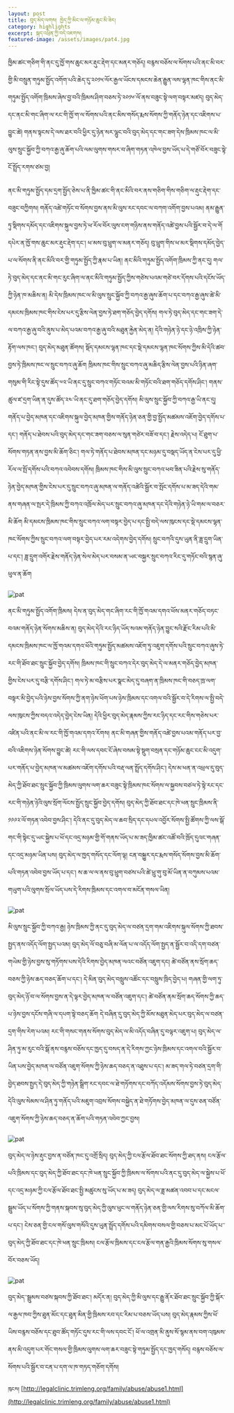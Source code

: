 ```yaml
---
layout: post
title: བུད་མེད་ལགས། ཁྱེད་ཀྱི་མིང་ལ་གཉོམ་ཆུང་མི་ཟེར།
category: highlights
excerpt: སྐད་འཕྲིན་ཀྱི་བདེ་འཇགས།
featured-image: /assets/images/pat4.jpg
---
```

ཁྱིམ་ཚང་གཅིག་གི་ནང་དུ་ཁྱོ་གས་ཆུང་མར་རྡུང་རྡེག་དང་མནར་གཅོད། བརྙས་བཅོས་ལ་སོགས་པའི་ནང་མི་བར་གྱི་མི་བསྲུན་གཏུམ་སྤྱོད་འགོག་པའི་ཆེད་དུ་༢༠༡༥་ལོར་རྒྱལ་ཡོངས་དམངས་ཆེན་རྒྱུན་ལས་ལྷན་ཁང་གིས་ནང་མི་གཏུམ་སྤྱོད་འགོག་ཁྲིམས་ཞེས་བྱ་བའི་ཁྲིམས་ཤིག་བཅས་ཏེ་༢༠༡༦་ལོ་ནས་བཟུང་སྟེ་ལག་བསྟར་མཛད། བུད་མེད་དང་ནང་མི་གང་ཞིག་ལ་རང་གི་ཁྱོ་ག་ལ་སོགས་པའི་ནང་མིས་གསོད་རྨས་སོགས་ཀྱི་གནོད་ཉེན་དང་འཇིགས་པ་བྱུང་ཚེ། གནས་སྟངས་དེ་ལས་ཐར་བའི་ཕྱིར་དུ་ཉེན་སར་ལྷུང་བའི་བུད་མེད་དང་གང་ཟག་དེས་ཁྲིམས་ཁང་ལ་མི་ལུས་སྲུང་སྐྱོབ་ཀྱི་བཀའ་རྒྱ་ཞུ་ཆོག་པའི་ལམ་ལུགས་གསར་བ་ཞིག་གཏན་འཁེལ་བྱས་ཡོད་པ་དེ་གཙོ་བོར་བཟུང་སྟེ་ངོ་སྤྲོད་རགས་ཙམ་བྱ།

ནང་མི་གཏུམ་སྤྱོད་དམ་དྲག་སྤྱོད་ཅེས་པ་ནི་ཁྱིམ་ཚང་གི་ནང་མིའི་བར་ནས་གཅིག་གིས་གཅིག་ལ་རྡུང་རྡེག་དང་བཟུང་བཀྱིགས། གནོད་འཚེ་གཏོང་བ་སོགས་བྱས་ནས་མི་ལུས་རང་དབང་ལ་བཀག་འགོག་བྱས་པའམ། ནམ་རྒྱུན་ཏུ་སྡིགས་དམོད་དང་འཇིགས་སྐུལ་བྱས་ཏེ་ཕ་རོལ་བོར་ལུས་ངག་གཉིས་ནས་གནོད་འཚེ་བྱས་པའི་སྦྱོར་བ་དེ་ལ་གོ དཔེར་ན་ཁྱོ་གས་ཆུང་མར་རྡུང་རྡེག་དང་། ཕ་མས་བུ་ཕྲུག་ལ་མནར་གཅོད། བུ་ཕྲུག་གིས་ཕ་མར་སྡིགས་དམོད་བྱེད་པ་ལ་སོགས་ནི་ནང་མིའི་བར་གྱི་གཏུམ་སྤྱོད་ཀྱི་རྣམ་པ་ཡིན། ནང་མིའི་གཏུམ་སྤྱོད་འགོག་ཁྲིམས་ཀྱི་ནང་དུ། གལ་ཏེ་བུད་མེད་དང་ནང་མི་གང་རུང་ཞིག་ལ་ནང་མིའི་གཏུམ་སྤྱོད་ཀྱིས་གཙེས་པའམ་གཙེ་བར་དོགས་པའི་དངོས་ཡོད་ཀྱི་ཉེན་ཁ་མཆིས་ན། མི་དེས་ཁྲིམས་ཁང་ལ་མི་ལུས་སྲུང་སྐྱོབ་ཀྱི་བཀའ་རྒྱ་ཞུས་ཆོག་པ་དང་བཀའ་རྒྱ་ཞུས་ཚེ་མི་དམངས་ཁྲིམས་ཁང་གིས་ངེས་པར་དུ་རྩིས་ལེན་བྱས་ཏེ་ཐག་གཅོད་བྱེད་དགོས། གལ་ཏེ་བུད་མེད་དང་གང་ཟག་དེ་ལ་བཀའ་རྒྱ་ཞུ་བའི་ནུས་པ་མེད་པའམ་བཀའ་རྒྱ་ཞུ་བའི་མཐུན་རྐྱེན་མེད་ན། དེའི་གཉེན་ཉེ་དང་ཉེ་འཁྲིས་ཀྱི་ཉེན་རྟོག་ལས་ཁང་། བུད་མེད་མཐུན་ཚོགས། སྡོད་དམངས་ལྷན་ཁང་དང་སྡེ་དམངས་ལྷན་ཁང་སོགས་ཀྱིས་མི་དེའི་ཚབ་བྱས་ཏེ་ཁྲིམས་ཁང་ལ་སྲུང་བཀའ་ཞུ་ཆོག ཁྲིམས་ཁང་གིས་སྲུང་བཀའ་ཞུ་མཆིད་རྩིས་ལེན་བྱས་པའི་ཉིན་ཞག་གསུམ་གི་རིང་སྟེ་དུས་ཚོད་༧༢་ཡི་ནང་དུ་སྲུང་བཀའ་གཏོང་བའམ་མི་གཏོང་བའི་ཐག་གཅོད་དགོས་ཤིང་། གནས་ཚུལ་ཛ་དྲག་ཡིན་ན་དུས་ཚོད་༢༤་ཡི་ནང་དུ་ཐག་གཅོད་བྱེད་དགོས། མི་ལུས་སྲུང་སྐྱོབ་ཀྱི་བཀའ་རྒྱ་ཡི་ནང་དུ། གནོད་པ་བྱེད་མཁན་དང་འཇིགས་སྐུལ་བྱེད་མཁན་གྱིས་གནོད་ཉེན་ཅན་གྱི་བྱ་སྤྱོད་མཚམས་འཇོག་བྱེད་དགོས་པ་དང་། གནོད་པ་ཐེབས་པའི་བུད་མེད་དང་གང་ཟག་བཅས་ལ་སུན་གཙེར་བཟོ་བ་དང་། རྗེས་འདེད་པ། ངོ་ཐུག་པ་སོགས་གཏན་ནས་བྱས་མི་ཆོག་ཅིང་། གལ་ཏེ་གནོད་པ་ཐེབས་མཁན་དང་མཉམ་དུ་བསྡད་ཡོད་ན་ངེས་པར་དུ་ཕྱི་རོལ་ལ་སྤོ་དགོས་པའི་བཀའ་འབེབས་དགོས། ཁྲིམས་ཁང་གིས་མི་ལུས་སྲུང་བཀའ་ཕབ་ཟིན་པའི་རྗེས་སུ་གནོད་ཉེན་བྱེད་མཁན་གྱིས་ངེས་པར་དུ་སྲུང་བཀའ་ཞུ་མཁན་ལ་གནོད་འཚེའི་སྦྱོར་བ་སྤོང་དགོས་པ་མ་ཟད་དེའི་གམ་ནས་གཞན་ལ་སྤར་དེ་ཁྲིམས་ཀྱི་བཀའ་འཁྲོལ་མེད་པར་སྲུང་བཀའ་ཞུ་མཁན་དང་དེའི་གཉེན་ཉེ་ཡི་གམ་ལ་བཅར་མི་ཆོག མི་དམངས་ཁྲིམས་ཁང་གིས་སྲུང་བཀའ་ལག་བསྟར་བྱེད་པ་དང་སྤྱི་བདེ་ལས་ཁུངས་དང་སྡེ་དམངས་ལྷན་ཁང་སོགས་ཀྱིས་སྲུང་བཀའ་ལག་བསྟར་བྱེད་པར་རམ་འདེགས་བྱེད་དགོས། སྲུང་བཀའི་དུས་ཡུན་ནི་ཟླ་དྲུག་ཡིན་པ་དང་། ཟླ་དྲུག་འགོར་རྗེས་གནོད་ཉེན་སེལ་མེད་པར་བསམ་ན་ཡང་བསྐྱར་སྲུང་བཀའ་རིང་དུ་གཏོང་བའི་སྙན་ཞུ་ཕུལ་ན་ཆོག

![pat](/assets/images/pat.jpg)

ནང་མི་གཏུམ་སྤྱོད་འགོག་ཁྲིམས། དེས་ན་བུད་མེད་གང་ཞིག་རང་གི་ཁྱོ་གའམ་དགའ་ཕོས་མནར་གཅོད་བཏང་བའམ་གནོད་ཉེན་སོགས་མཆིས་ན། བུད་མེད་དེའི་རང་ཉིད་ཡོད་སའམ་གནོད་ཉེན་བྱུང་སའི་རྫོང་རིམ་པའི་མི་དམངས་ཁྲིམས་ཁང་ལ་ཁྱོ་གའམ་དགའ་ཕོའི་གཏུམ་སྤྱོད་མཚམས་འཇོག་ཏུ་འཇུག་དགོས་པའི་སྲུང་བཀའ་ཞུས་ཏེ་རང་གི་ཐོབ་ཐང་སྲུང་སྐྱོབ་བྱེད་དགོས། ཁྲིམས་ཁང་གི་སྲུང་བཀའ་དེར་བུད་མེད་དེ་ལ་མནར་གཅོད་བྱེད་མཁན་གྱིས་ངེས་པར་དུ་བརྩི་དགོས་ཤིང་། གལ་ཏེ་མ་བརྩིས་པར་སྣང་མེད་དུ་བཞག་ན་ཁྲིམས་ཁང་གི་བཅད་ཁྲ་ལག་བསྟར་མི་བྱེད་པའི་ཉེས་བྱས་སོགས་ཀྱི་ནག་ཉེས་ཕོག་པས་ཉེས་ཁྲིམས་དང་འགལ་བའི་སྦྱོར་བ་དེ་རིགས་ལ་སྤྱི་བདེ་ལས་ཁུངས་ཀྱིས་བདའ་འདེད་བྱེད་ངེས་ཡིན། དེའི་ཕྱིར་བུད་མེད་རྣམས་ཀྱིས་རང་ཉིད་དང་རང་གིས་གཅེས་པར་འཛིན་པའི་ནང་མི་ལ་རང་གི་ཁྱོ་གའམ་དགའ་རོགས། ནང་མི་གཞན་གྱིས་གནོད་འཚེ་བྱས་པའམ་གནོད་པར་བྱ་བའི་འཇིགས་ཉེན་སོགས་བྱུང་ཚེ། རང་གི་ལས་དབང་ངོ་ཞེས་བསམ་སྟེ་སྡུག་བསྲན་དང་གཉོམ་ཆུང་ངང་མི་འདུག་པར་གནོད་པ་བྱེད་མཁན་ལ་མཚམས་འཇོག་དགོས་པའི་བརྡ་ལན་སྤྲོད་དགོས་ཤིང་། དེས་མ་ཕན་ན་འཕྲལ་དུ་བུད་མེད་ཀྱི་ཐོབ་ཐང་སྲུང་སྐྱོབ་ཀྱི་ཁྲིམས་ལུགས་ལག་ཆར་བཟུང་སྟེ་ཁྲིམས་ཁང་སོགས་ལ་སྐྱབས་བཙལ་ཏེ་སྟེ་རང་དང་རང་གི་གཉེན་ཉེའི་ལུས་སྲོག་ལོངས་སྤྱོད་སྲུང་སྐྱོབ་བྱེད་དགོས། བུད་མེད་ཀྱི་ཐོབ་ཐང་དང་ཁེ་ཕན་སྲུང་ཁྲིམས་ནི་༡༩༩༢་ལོ་གཏན་འབེབ་བྱས་ཤིང་། དེའི་ནང་དུ་བུད་མེད་ལ་ཆབ་སྲིད་དང་དཔལ་འབྱོར་སོགས་སྤྱི་ཚོགས་ཀྱི་ལས་སྒོ་གང་གི་སྟེང་དུ་ཡང་སྐྱེས་པ་ཕོ་དང་འདྲ་མཉམ་གྱི་གོ་གནས་ཡོད་པ་མ་ཟད་ཁྱིམ་ཚང་འཚོ་བའི་ཁྲོད་དུའང་གཞན་དང་འདྲ་མཉམ་ཡིན་པས། བུད་མེད་ལ་ཁྱད་གསོད་དང་ལོག་ལྟ། ངན་བསྐྱུར་དང་རྨས་གསོད་སོགས་བྱས་མི་ཆོག་པའི་གཏན་འབེབ་བྱས་ཡོད་པ་དང་། ས་ཆ་ལ་ལ་ནས་བུ་ཕྲུག་བཙས་པའི་ཚེ་ཕྲུ་གུ་བུ་མོ་ཡིན་ན་བཀུམས་པའམ་གཡུག་པའི་ལུགས་སྲོལ་ཡོད་པས་དེ་རིགས་ཁྲིམས་དང་འགལ་བ་མངོན་གསལ་ཡིན།

![pat](/assets/images/pat2.jpg)

མི་ལུས་སྲུང་སྐྱོབ་ཀྱི་བཀའ་རྒྱ། ཉེས་ཁྲིམས་ཀྱི་ནང་དུ་བུད་མེད་ལ་བཙན་དྲག་གམ་འཇིགས་སྐུལ་སོགས་ཀྱི་ཐབས་སྤྱད་ནས་འདོད་ལོག་སྤྱད་པའམ། བུད་མེད་ལོ་བཅུ་བཞི་མ་ལོན་པ་ལ་འདོད་ལོག་སྤྱད་ན་སྦྱོར་བ་འདི་དག་བཙན་གཡེམ་གྱི་ཉེས་བྱས་སུ་གཏོགས་པས་དེའི་རིགས་བྱེད་མཁན་ལའང་བཙོན་འཇུག་དང། ཚེ་བཙོན་ནས་སྲོག་ཆད་བཅས་ཀྱི་ཉེས་ཆད་བཅད་ཆོག་པ་དང་། དེ་མིན་བུད་མེད་བསླུས་འཚོང་དང་བསླུས་ཁྲིད་བྱེད་པ། གཞན་གྱི་ལག་ཏུ་བུད་མེད་ཉོ་བ་ལ་སོགས་བྱས་ན་དེ་ལྟར་བྱེད་མཁན་ལ་བཙོན་འཇུག་དང་། ཚེ་བཙོན་ནམ་སྲོག་ཆད་སོགས་ཀྱི་ཆད་པ་ཉེས་བྱས་དངོས་གཞི་ལ་དཔག་སྟེ་བཅད་ཆོག དེ་བཞིན་དུ་བུད་མེད་ཀྱི་མོས་མཐུན་མེད་པར་བུད་མེད་ལ་བཙན་དྲག་གིས་རེག་པའམ། རང་གི་གསང་གནས་སོགས་བུད་མེད་ལ་མི་འདོད་བཞིན་དུ་བལྟར་འཇུག་པ། བུད་མེད་ལ་ཤིན་ཏུ་མ་རུང་བའི་སྒོ་ནས་བརྙས་བཅོས་དང་ཁྱད་དུ་བསད་ན་དེ་རིགས་ཀྱང་ཉེས་ཁྲིམས་དང་འགལ་བའི་སྦྱོར་བ་ཡིན་པས་བྱེད་མཁན་ལ་བཙོན་འཇུག་སོགས་ཀྱི་ཉེས་ཆད་བཅད་ན་འཐུས་པ་དང་། མ་ཟད་གལ་ཏེ་བཙན་དྲག་གི་བྱེད་ཐབས་སྤྱད་དེ་བུད་མེད་ཀྱི་གཉེན་སྒྲིག་རང་དབང་ལ་ཐེ་གཏོགས་དང་བཀོད་འདོམས་སོགས་བྱས་ཏེ་བུད་མེད་དེའི་ལུས་སེམས་ལ་ཤིན་ཏུ་གནོད་པའི་མཇུག་འབྲས་སོགས་བསྐྱེད་ན་ཐེ་གཏོགས་བྱེད་མཁན་ལ་དུས་ཅན་བཙོན་འཇུག་སོགས་ཀྱི་ཉེས་ཆད་བཅད་ན་ཆོག་པའི་གཏན་འབེབ་ཀྱང་བྱས། 

![pat](/assets/images/pat3.jpg)

བུད་མེད་ལ་ཉེས་རྡུང་བྱས་ན་བཙོན་ཁང་དུ་འགྲོ་སྲིད། བུད་མེད་ཀྱི་ངལ་རྩོལ་ཐོབ་ཐང་སོགས་ཀྱི་ཐད་ནས། ངལ་རྩོལ་པའི་ཁྲིམས་དང་བུད་མེད་ཀྱི་ཐོབ་ཐང་དང་ཁེ་ཕན་སྲུང་སྐྱོབ་ཀྱི་ཁྲིམས་ལ་སོགས་པའི་ནང་དུ་བུད་མེད་ལ་སྐྱེས་པ་ཕོ་དང་འདྲ་མཉམ་ཀྱི་ངལ་རྩོལ་ཐོབ་ཐང་སྤྱི་མཚུངས་སུ་ཡོད་པ་མ་ཟད། བུད་མེད་ལ་ཟླ་མཚན་འབབ་པ་དང་མངལ་སྦྲུམ་ཡོད་པ་སོགས་ཀྱི་གནས་སྐབས་སུ་བུད་མེད་ཀྱི་ལུས་ཕུང་ལ་གནོད་ཉེན་ཅན་གྱི་ལས་རིགས་སུ་བཀོལ་མི་ཆོག་པ་དང་། ངེས་ཅན་གྱི་ངལ་གསོ་ལུས་གསོའི་དུས་ཡུན་སྤྲོད་དགོས་པའི་དམིགས་བསལ་གྱི་བཅས་པ་མང་པོ་ཡོད་པ་་བུད་མེད་ཀྱི་ཐོབ་ཐང་དང་ཁེ་ཕན་སྲུང་ཁྲིམས། ངལ་རྩོལ་ཁྲིམས་དང་ངལ་རྩོལ་གན་རྒྱའི་ཁྲིམས་སོགས་སུ་གསལ་བོར་བཅས་ཡོད། 

![pat](/assets/images/pat4.jpg)

བུད་མེད་་སྦྲུམས་བཙས་སྐབས་ཀྱི་ཐོབ་ཐང་། མདོར་ན། བུད་མེད་ཀྱི་མི་ལུས་དང་རྒྱུ་ནོར་ཐོབ་ཐང་སྲུང་སྐྱོབ་ཀྱི་སྐོར་ལ་རྒྱལ་ཁབ་ཀྱིས་ཐུན་མོང་དང་ཐུན་མིན་གྱི་ཁྲིམས་རབ་དང་རིམ་པ་བཅས་ཡོད་པས། བུད་མེད་རྣམས་ཀྱིས་ཕོ་ཡིས་བརྙས་བཅོས་དང་ཐུབ་ཚོད་གཏོང་དུས་རང་གི་ལས་དབང་ངོ་། ཕོ་ལ་འགྲན་མི་ནུས་སོ་སྙམ་ནས་བག་འཁུམས་ནས་མི་འདུག་པར་གོང་གསལ་གྱི་ཁྲིམས་ལུགས་ལག་ཆར་བཟུང་སྟེ་གཏུམ་སྤྱོད་དང་ཁྱད་གསོད། བརྙས་བཅོས་ལ་སོགས་པའི་སྦྱོར་བ་ངན་པ་དག་ལ་ཁ་གཏད་གཅོག་དགོས།

`ཁུངས།`  [http://legalclinic.trimleng.org/family/abuse/abuse1.html](http://legalclinic.trimleng.org/family/abuse/abuse1.html)
